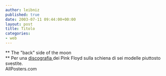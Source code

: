 ```yaml
---
author: leibniz
published: true
date: 2003-07-11 09:44:00+00:00
layout: post
title: Titolo
categories:
- web
---
```


 **   The "back" side of the moon   
** Per una  [ discografia ](http://www.allposters.com/gallery.asp?aid=131516&item=337485)dei Pink Floyd sulla schiena di sei modelle piuttosto svestite.   
AllPosters.com
